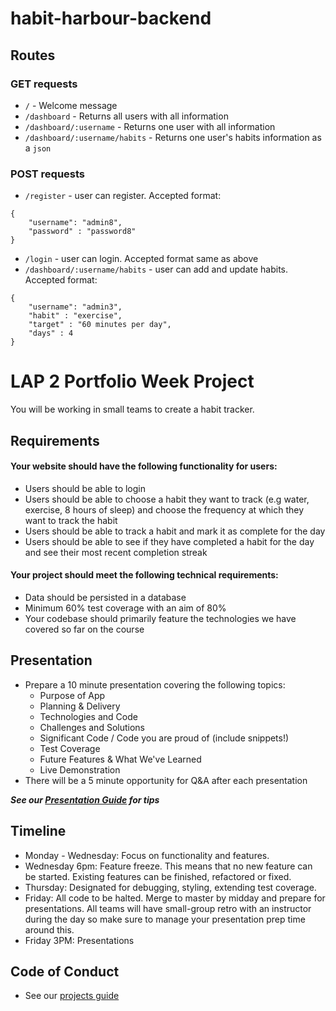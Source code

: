 # habit-harbour-backend


## Routes

### GET requests
- `/` - Welcome message
- `/dashboard` - Returns all users with all information
- `/dashboard/:username` - Returns one user with all information
- `/dashboard/:username/habits` - Returns one user's habits information as a `json`

### POST requests
- `/register` - user can register. Accepted format: 
```
{
    "username": "admin8",
    "password" : "password8"
}
```
- `/login` - user can login. Accepted format same as above
- `/dashboard/:username/habits` - user can add and update habits. Accepted format: 
```
{
    "username": "admin3",
    "habit" : "exercise",
    "target" : "60 minutes per day",
    "days" : 4
}
```

# LAP 2 Portfolio Week Project
You will be working in small teams to create a habit tracker.

## Requirements
#### Your website should have the following functionality for users:
- Users should be able to login
- Users should be able to choose a habit they want to track (e.g water, exercise, 8 hours of sleep) and choose the frequency at which they want to track the habit
- Users should be able to track a habit and mark it as complete for the day
- Users should be able to see if they have completed a habit for the day and see their most recent completion streak

#### Your project should meet the following technical requirements:
- Data should be persisted in a database
- Minimum 60% test coverage with an aim of 80%
- Your codebase should primarily feature the technologies we have covered so far on the course

## Presentation
- Prepare a 10 minute presentation covering the following topics:
    - Purpose of App
    - Planning & Delivery
    - Technologies and Code
    - Challenges and Solutions
    - Significant Code / Code you are proud of (include snippets!)
    - Test Coverage
    - Future Features & What We've Learned 
    - Live Demonstration
- There will be a 5 minute opportunity for Q&A after each presentation

***See our [Presentation Guide](https://gist.github.com/getfutureproof-admin/8858ae4a2e9ef624422b0ed502d9332d) for tips*** 

## Timeline
- Monday - Wednesday: Focus on functionality and features.
- Wednesday 6pm: Feature freeze.
This means that no new feature can be started. Existing features can be finished, refactored or fixed.
- Thursday: Designated for debugging, styling, extending test coverage.
- Friday: All code to be halted. Merge to master by midday and prepare for presentations. All teams will have small-group retro with an instructor during the day so make sure to manage your presentation prep time around this.
- Friday 3PM: Presentations

## Code of Conduct
- See our [projects guide](https://gist.github.com/getfutureproof-admin/fbbefeccf62cb3e120adae8d20a2ac56)
